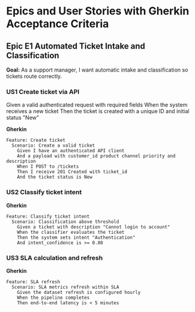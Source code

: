 # Epics and User Stories with Gherkin Acceptance Criteria

## Epic E1 Automated Ticket Intake and Classification
**Goal:** As a support manager, I want automatic intake and classification so tickets route correctly.

### US1 Create ticket via API
Given a valid authenticated request with required fields
When the system receives a new ticket
Then the ticket is created with a unique ID and initial status "New"

**Gherkin**
```
Feature: Create ticket
  Scenario: Create a valid ticket
    Given I have an authenticated API client
    And a payload with customer_id product channel priority and description
    When I POST to /tickets
    Then I receive 201 Created with ticket_id
    And the ticket status is New
```

### US2 Classify ticket intent
**Gherkin**
```
Feature: Classify ticket intent
  Scenario: Classification above threshold
    Given a ticket with description "Cannot login to account"
    When the classifier evaluates the ticket
    Then the system sets intent "Authentication"
    And intent_confidence is >= 0.80
```

### US3 SLA calculation and refresh
**Gherkin**
```
Feature: SLA refresh
  Scenario: SLA metrics refresh within SLA
    Given the dataset refresh is configured hourly
    When the pipeline completes
    Then end-to-end latency is < 5 minutes
```
